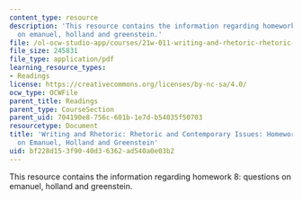 ```yaml
---
content_type: resource
description: 'This resource contains the information regarding homework 8: questions
  on emanuel, holland and greenstein.'
file: /ol-ocw-studio-app/courses/21w-011-writing-and-rhetoric-rhetoric-and-contemporary-issues-fall-2015/bf228d153f9040d36362ad540a0e03b2_MIT21W_011F15_HW8.pdf
file_size: 245831
file_type: application/pdf
learning_resource_types:
- Readings
license: https://creativecommons.org/licenses/by-nc-sa/4.0/
ocw_type: OCWFile
parent_title: Readings
parent_type: CourseSection
parent_uid: 704190e8-756c-601b-1e7d-b54035f50703
resourcetype: Document
title: 'Writing and Rhetoric: Rhetoric and Contemporary Issues: Homework 8: Questions
  on Emanuel, Holland and Greenstein'
uid: bf228d15-3f90-40d3-6362-ad540a0e03b2
---
```

This resource contains the information regarding homework 8: questions on emanuel, holland and greenstein.